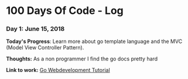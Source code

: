 # 100 Days Of Code - Log

### Day 1: June 15, 2018

**Today's Progress**: Learn more about go template language and the MVC (Model View Controller Pattern).

**Thoughts:** As a non programmer I find the go docs pretty hard

**Link to work:** [Go Webdevelopment Tutorial](https://www.usegolang.com/)